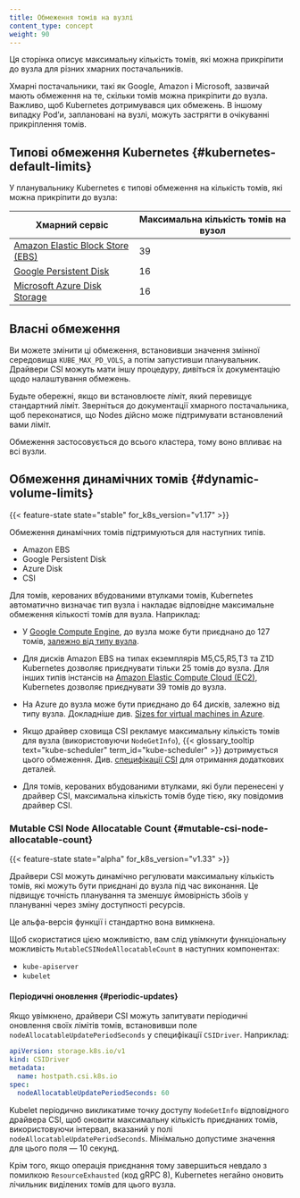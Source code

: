 ```yaml
---
title: Обмеження томів на вузлі
content_type: concept
weight: 90
---
```


<!-- overview -->

Ця сторінка описує максимальну кількість томів, які можна прикріпити до вузла для різних хмарних постачальників.

Хмарні постачальники, такі як Google, Amazon і Microsoft, зазвичай мають обмеження на те, скільки томів можна прикріпити до вузла. Важливо, щоб Kubernetes дотримувався цих обмежень. В іншому випадку Podʼи, заплановані на вузлі, можуть застрягти в очікуванні прикріплення томів.

<!-- body -->

## Типові обмеження Kubernetes {#kubernetes-default-limits}

У планувальнику Kubernetes є типові обмеження на кількість томів, які можна прикріпити до вузла:

| Хмарний сервіс | Максимальна кількість томів на вузол |
|----------------|-------------------------------------|
| [Amazon Elastic Block Store (EBS)](https://aws.amazon.com/ebs/) | 39 |
| [Google Persistent Disk](https://cloud.google.com/persistent-disk/) | 16 |
| [Microsoft Azure Disk Storage](https://azure.microsoft.com/en-us/services/storage/main-disks/) | 16 |

## Власні обмеження

Ви можете змінити ці обмеження, встановивши значення змінної середовища `KUBE_MAX_PD_VOLS`, а потім запустивши планувальник. Драйвери CSI можуть мати іншу процедуру, дивіться їх документацію щодо налаштування обмежень.

Будьте обережні, якщо ви встановлюєте ліміт, який перевищує стандартний ліміт. Зверніться до документації хмарного постачальника, щоб переконатися, що Nodes дійсно може підтримувати встановлений вами ліміт.

Обмеження застосовується до всього кластера, тому воно впливає на всі вузли.

## Обмеження динамічних томів {#dynamic-volume-limits}

{{< feature-state state="stable" for_k8s_version="v1.17" >}}

Обмеження динамічних томів підтримуються для наступних типів.

- Amazon EBS
- Google Persistent Disk
- Azure Disk
- CSI

Для томів, керованих вбудованими втулками томів, Kubernetes автоматично визначає тип вузла і накладає відповідне максимальне обмеження кількості томів для вузла. Наприклад:

- У [Google Compute Engine](https://cloud.google.com/compute/), до вузла може бути приєднано до 127 томів, [залежно від типу вузла](https://cloud.google.com/compute/docs/disks/#pdnumberlimits).

- Для дисків Amazon EBS на типах екземплярів M5,C5,R5,T3 та Z1D Kubernetes дозволяє приєднувати тільки 25 томів до вузла. Для інших типів інстансів на [Amazon Elastic Compute Cloud (EC2)](https://aws.amazon.com/ec2/), Kubernetes дозволяє приєднувати 39 томів до вузла.

- На Azure до вузла може бути приєднано до 64 дисків, залежно від типу вузла. Докладніше див. [Sizes for virtual machines in Azure](https://docs.microsoft.com/en-us/azure/virtual-machines/windows/sizes).

- Якщо драйвер сховища CSI рекламує максимальну кількість томів для вузла (використовуючи `NodeGetInfo`), {{< glossary_tooltip text="kube-scheduler" term_id="kube-scheduler" >}} дотримується цього обмеження. Див. [специфікації CSI](https://github.com/container-storage-interface/spec/blob/master/spec.md#nodegetinfo) для отримання додаткових деталей.

- Для томів, керованих вбудованими втулками, які були перенесені у драйвер CSI, максимальна кількість томів буде тією, яку повідомив драйвер CSI.

### Mutable CSI Node Allocatable Count {#mutable-csi-node-allocatable-count}

{{< feature-state state="alpha" for_k8s_version="v1.33" >}}

Драйвери CSI можуть динамічно регулювати максимальну кількість томів, які можуть бути приєднані до вузла під час виконання. Це підвищує точність планування та зменшує ймовірність збоїв у плануванні через зміну доступності ресурсів.

Це альфа-версія функції і стандартно вона вимкнена.

Щоб скористатися цією можливістю, вам слід увімкнути функціональну можливість `MutableCSINodeAllocatableCount` в наступних компонентах:

- `kube-apiserver`
- `kubelet`

#### Періодичні оновлення {#periodic-updates}

Якщо увімкнено, драйвери CSI можуть запитувати періодичні оновлення своїх лімітів томів, встановивши поле `nodeAllocatableUpdatePeriodSeconds` у специфікації `CSIDriver`. Наприклад:

```yaml
apiVersion: storage.k8s.io/v1
kind: CSIDriver
metadata:
  name: hostpath.csi.k8s.io
spec:
  nodeAllocatableUpdatePeriodSeconds: 60
```

Kubelet періодично викликатиме точку доступу `NodeGetInfo` відповідного драйвера CSI, щоб оновити максимальну кількість приєднаних томів, використовуючи інтервал, вказаний у полі `nodeAllocatableUpdatePeriodSeconds`. Мінімально допустиме значення для цього поля — 10 секунд.

Крім того, якщо операція приєднання тому завершиться невдало з помилкою `ResourceExhausted` (код gRPC 8), Kubernetes негайно оновить лічильник виділених томів для цього вузла.
